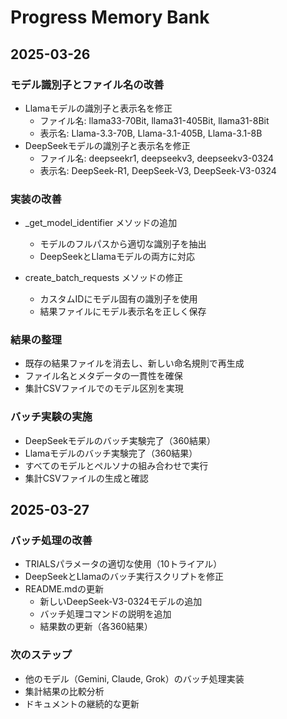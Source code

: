 # Progress Memory Bank

## 2025-03-26
### モデル識別子とファイル名の改善
- Llamaモデルの識別子と表示名を修正
  - ファイル名: llama33-70Bit, llama31-405Bit, llama31-8Bit
  - 表示名: Llama-3.3-70B, Llama-3.1-405B, Llama-3.1-8B
- DeepSeekモデルの識別子と表示名を修正
  - ファイル名: deepseekr1, deepseekv3, deepseekv3-0324
  - 表示名: DeepSeek-R1, DeepSeek-V3, DeepSeek-V3-0324

### 実装の改善
- _get_model_identifier メソッドの追加
  - モデルのフルパスから適切な識別子を抽出
  - DeepSeekとLlamaモデルの両方に対応

- create_batch_requests メソッドの修正
  - カスタムIDにモデル固有の識別子を使用
  - 結果ファイルにモデル表示名を正しく保存

### 結果の整理
- 既存の結果ファイルを消去し、新しい命名規則で再生成
- ファイル名とメタデータの一貫性を確保
- 集計CSVファイルでのモデル区別を実現

### バッチ実験の実施
- DeepSeekモデルのバッチ実験完了（360結果）
- Llamaモデルのバッチ実験完了（360結果）
- すべてのモデルとペルソナの組み合わせで実行
- 集計CSVファイルの生成と確認

## 2025-03-27
### バッチ処理の改善
- TRIALSパラメータの適切な使用（10トライアル）
- DeepSeekとLlamaのバッチ実行スクリプトを修正
- README.mdの更新
  - 新しいDeepSeek-V3-0324モデルの追加
  - バッチ処理コマンドの説明を追加
  - 結果数の更新（各360結果）

### 次のステップ
- 他のモデル（Gemini, Claude, Grok）のバッチ処理実装
- 集計結果の比較分析
- ドキュメントの継続的な更新
